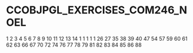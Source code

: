 # CCOBJPGL_EXERCISES_COM246_NOEL



1
2
3
4
5
6
7
8
9
10
11
12
13
14
1
1
1
1
1
26
27
35
38
39
40
47
54
57
59
60
61
62
63
66
67
70
72
74
76
77
78
79
81
82
83
84
85
86
88
